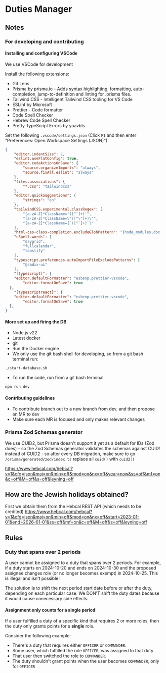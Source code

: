 # Duties Manager

## Notes

### For developing and contributing

#### Installing and configuring VSCode

We use VSCode for development

Install the following extensions:

- Git Lens
- Prisma by prisma.io - Adds syntax highlighting, formatting, auto-completion, jump-to-definition and linting for .prisma files.
- Tailwind CSS - Intelligent Tailwind CSS tooling for VS Code
- ESLint by Microsoft
- Prettier - Code formatter
- Code Spell Checker
- Hebrew Code Spell Checker
- Pretty TypeScript Errors by yoavbls

Set the following `.vscode/settings.json` (Click `F1` and then enter "Preferences: Open Workspace Settings (JSON)")

```json
{
	"editor.indentSize": 2,
	"eslint.useFlatConfig": true,
	"editor.codeActionsOnSave": {
		"source.organizeImports": "always",
		"source.fixAll.eslint": "always"
	},
	"files.associations": {
		"*.css": "tailwindcss"
	},
	"editor.quickSuggestions": {
		"strings": "on"
	},
	"tailwindCSS.experimental.classRegex": [
		"[a-zA-Z]*ClassName='([^']+)'",
		"[a-zA-Z]*ClassName=\"([^\"]+)\"",
		"[a-zA-Z]*ClassName={`([^`]+)`}"
	],
	"html-css-class-completion.excludeGlobPattern": "{node_modules,doc,docs,.bundle,vendor,.next}/**",
	"cSpell.words": [
		"daygrid",
		"fullcalendar",
		"toastify"
	],
	"typescript.preferences.autoImportFileExcludePatterns": [
		"@radix-ui"
	],
	"[typescript]": {
    "editor.defaultFormatter": "esbenp.prettier-vscode",
		"editor.formatOnSave": true
  },
	"[typescriptreact]": {
    "editor.defaultFormatter": "esbenp.prettier-vscode",
		"editor.formatOnSave": true
  },
}
```

#### More set up and firing the DB

- Node.js v22
- Latest docker
- git
- Run the Docker engine
- We only use the git bash shell for developing, so from a git bash terminal run:

```bash
./start-database.sh
```

- To run the code, run from a git bash terminal

```bash
npm run dev
```

#### Contributing guidelines

- To contribute branch out to a new branch from dev, and then propose an MR to dev
- Make sure each MR is focused and only makes relevant changes

### Prisma Zod Schemas generator

We use CUID2, but Prisma doesn't support it yet as a default for IDs (Zod does) - so the Zod Schemas generator validates the schemas against CUID1 instead of CUID2 - so after every DB migration, make sure to go `/orisma/generated/zod/index.ts` replace all `cuid()` with `cuid2()`

<https://www.hebcal.com/hebcal?v=1&cfg=json&maj=on&min=off&mod=on&nx=off&year=now&ss=off&mf=on&c=off&M=off&s=off&leyning=off>

## How are the Jewish holidays obtained?

First we obtain them from the Hebcal REST API (which needs to be credited)
<https://www.hebcal.com/hebcal?v=1&cfg=json&maj=on&min=off&mod=on&nx=off&start=2023-01-01&end=2026-01-01&ss=off&mf=on&c=off&M=off&s=off&leyning=off>

## Rules

### Duty that spans over 2 periods

A user cannot be assigned to a duty that spans over 2 periods.
For example, if a duty starts on 2024-10-20 and ends on 2024-10-30
and the proposed assignee changes role (or no longer becomes exempt)
in 2024-10-25. This is illegal and isn't possible!

The solution is to shift the next period start date before or after
the duty, depending on each particular case. We DON'T shift the duty dates
because it would cause unnecessary side effects.

#### Assignment only counts for a single period

If a user fulfilled a duty of a specific kind that requires 2 or more roles,
then the duty only grants points for a **single** role.

Consider the following example:

- There's a duty that requires either `OFFICER` or `COMMANDER`.
- Some user, which fulfilled the role `OFFICER`, was assigned to that duty
- That user then switched the role to `COMMANDER`.
- The duty shouldn't grant points when the user becomes `COMMANDER`,
  only for `OFFICER`
